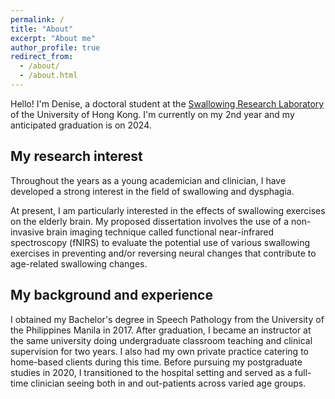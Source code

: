 ```yaml
---
permalink: /
title: "About"
excerpt: "About me"
author_profile: true
redirect_from: 
  - /about/
  - /about.html
---
```

Hello! I'm Denise, a doctoral student at the [Swallowing Research Laboratory](https://swallow.edu.hku.hk/) of the University of Hong Kong. I'm currently on my 2nd year and my anticipated graduation is on 2024.  


## My research interest
Throughout the years as a young academician and clinician, I have developed a strong interest in the field of swallowing and dysphagia. 

At present, I am particularly interested in the effects of swallowing exercises on the elderly brain. My proposed dissertation involves the use of a non-invasive brain imaging technique called functional near-infrared spectroscopy (fNIRS) to evaluate the potential use of various swallowing exercises in preventing and/or reversing neural changes that contribute to age-related swallowing changes. 


## My background and experience
I obtained my Bachelor's degree in Speech Pathology from the University of the Philippines Manila in 2017. After graduation, I became an instructor at the same university doing undergraduate classroom teaching and clinical supervision for two years. I also had my own private practice catering to home-based clients during this time. Before pursuing my postgraduate studies in 2020, I transitioned to the hospital setting and served as a full-time clinician seeing both in and out-patients across varied age groups. 
